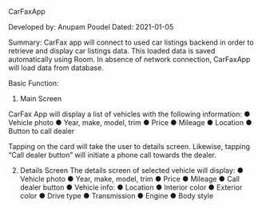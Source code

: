 CarFaxApp

Developed by: Anupam Poudel Dated: 2021-01-05

Summary:
CarFax app will connect to used car listings
backend in order to retrieve and display car listings data. 
This loaded data is saved automatically using Room. In absence of network connection, 
CarFaxApp will load data from database.

Basic Function:
1. Main Screen

CarFax App will display a list of vehicles with the following information:
● Vehicle photo
● Year, make, model, trim
● Price
● Mileage
● Location
● Button to call dealer

Tapping on the card will take the user to details screen.
Likewise, tapping “Call dealer button” will initiate a phone call
towards the dealer.

2. Details Screen
The details screen of selected vehicle will display:
● Vehicle photo
● Year, make, model, trim
● Price
● Mileage
● Call dealer button
● Vehicle info:
  ● Location
  ● Interior color
  ● Exterior color
  ● Drive type
  ● Transmission
  ● Engine
  ● Body style
